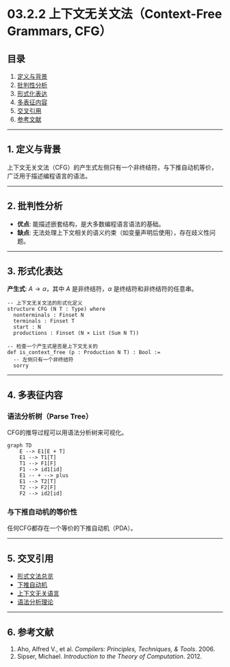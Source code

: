 # 03.2.2 上下文无关文法（Context-Free Grammars, CFG）

## 目录

1. [定义与背景](#1-定义与背景)
2. [批判性分析](#2-批判性分析)
3. [形式化表达](#3-形式化表达)
4. [多表征内容](#4-多表征内容)
5. [交叉引用](#5-交叉引用)
6. [参考文献](#6-参考文献)

---

## 1. 定义与背景

上下文无关文法（CFG）的产生式左侧只有一个非终结符，与下推自动机等价，广泛用于描述编程语言的语法。

---

## 2. 批判性分析

- **优点**: 能描述嵌套结构，是大多数编程语言语法的基础。
- **缺点**: 无法处理上下文相关的语义约束（如变量声明后使用），存在歧义性问题。

---

## 3. 形式化表达

**产生式**: $A \to \alpha$，其中 $A$ 是非终结符，$\alpha$ 是终结符和非终结符的任意串。

```lean
-- 上下文无关文法的形式化定义
structure CFG (N T : Type) where
  nonterminals : Finset N
  terminals : Finset T
  start : N
  productions : Finset (N × List (Sum N T))

-- 检查一个产生式是否是上下文无关的
def is_context_free (p : Production N T) : Bool :=
  -- 左侧只有一个非终结符
  sorry
```

---

## 4. 多表征内容

### 语法分析树（Parse Tree）

CFG的推导过程可以用语法分析树来可视化。

```mermaid
graph TD
    E --> E1[E + T]
    E1 --> T1[T]
    T1 --> F1[F]
    F1 --> id1[id]
    E1 -- + --> plus
    E1 --> T2[T]
    T2 --> F2[F]
    F2 --> id2[id]
```

### 与下推自动机的等价性

任何CFG都存在一个等价的下推自动机（PDA）。

---

## 5. 交叉引用

- [形式文法总览](../03.2_Formal_Grammars.md)
- [下推自动机](../01_Automata_Theory/03.1.2_Pushdown_Automata.md)
- [上下文无关语言](../03.3_Language_Hierarchy/03.3.2_Context_Free_Languages.md)
- [语法分析理论](../03.4_Parsing_Theory/README.md)

---

## 6. 参考文献

1. Aho, Alfred V., et al. *Compilers: Principles, Techniques, & Tools*. 2006.
2. Sipser, Michael. *Introduction to the Theory of Computation*. 2012.
